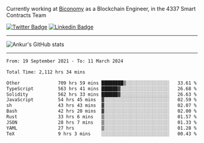 Currently working at [Biconomy](https://biconomy.io/) as a Blockchain Engineer, in the 4337 Smart Contracts Team

 [![Twitter Badge](https://img.shields.io/badge/-@ankurdubey521-1ca0f1?style=flat-square&labelColor=1ca0f1&logo=twitter&logoColor=white&link=https://twitter.com/ankurdubey521)](https://twitter.com/ankurdubey521) [![Linkedin Badge](https://img.shields.io/badge/-ankurdubey521-blue?style=flat-square&logo=Linkedin&logoColor=white&link=https://www.linkedin.com/in/ankurdubey521/)](https://www.linkedin.com/in/ankurdubey521/)

<hr/>

![Ankur's GitHub stats](https://github-readme-stats.vercel.app/api?username=ankurdubey521&count_private=true&theme=radical)

<hr/>

<!--START_SECTION:waka-->

```txt
From: 19 September 2021 - To: 11 March 2024

Total Time: 2,112 hrs 34 mins

Other              709 hrs 59 mins ████████▒░░░░░░░░░░░░░░░░   33.61 %
TypeScript         563 hrs 41 mins ██████▓░░░░░░░░░░░░░░░░░░   26.68 %
Solidity           562 hrs 33 mins ██████▓░░░░░░░░░░░░░░░░░░   26.63 %
JavaScript         54 hrs 45 mins  ▓░░░░░░░░░░░░░░░░░░░░░░░░   02.59 %
sh                 43 hrs 43 mins  ▓░░░░░░░░░░░░░░░░░░░░░░░░   02.07 %
Bash               42 hrs 20 mins  ▓░░░░░░░░░░░░░░░░░░░░░░░░   02.00 %
Rust               33 hrs 6 mins   ▒░░░░░░░░░░░░░░░░░░░░░░░░   01.57 %
JSON               28 hrs 7 mins   ▒░░░░░░░░░░░░░░░░░░░░░░░░   01.33 %
YAML               27 hrs          ▒░░░░░░░░░░░░░░░░░░░░░░░░   01.28 %
TeX                9 hrs 3 mins    ░░░░░░░░░░░░░░░░░░░░░░░░░   00.43 %
```

<!--END_SECTION:waka-->

